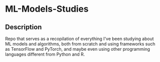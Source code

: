# ML-Models-Studies

## Description
Repo that serves as a recopilation of everything I've been studying about ML models and algorithms, both from scratch and using frameworks such as TensorFlow and PyTorch, and maybe even using other programming languages different from Python and R.
